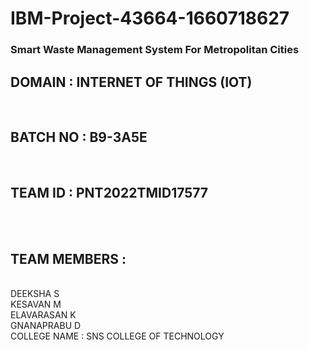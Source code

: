 # IBM-Project-43664-1660718627

<h3>Smart Waste Management System For Metropolitan Cities</h3>

<h2>DOMAIN : INTERNET OF THINGS (IOT) </h2> <br>
<h2>BATCH NO : B9-3A5E </h2> <br>
<h2>TEAM ID : PNT2022TMID17577 </h2> <br> <br>

<h2>TEAM MEMBERS : </h2><br>
DEEKSHA S <br>
KESAVAN M <br>
ELAVARASAN K <br>
GNANAPRABU D <br>
COLLEGE NAME : SNS COLLEGE OF TECHNOLOGY

